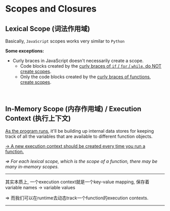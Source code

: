 # Scopes and Closures

## Lexical Scope (词法作用域)

Basically, `JavaScript` scopes works very similar to `Python`

**Some exceptions:**

* Curly braces in JavaScript doesn't necessarily create a scope.
  * Code blocks created by the <u>curly braces of `if` / `for` / `while`, do NOT create scopes</u>.
  * Only the code blocks created by the <u>curly braces of functions, create scopes</u>.

<br>

## In-Memory Scope (内存作用域) / Execution Context (执行上下文)

<u>As the program runs</u>, it'll be building up internal data stores for keeping track of all the variables that are available to different function objects.

<u>-> A new execution context should be created every time you run a function.</u>

*=> For each lexical scope, which is the scope of a function, there may be many in-memory scopes.*

***

其实本质上, 一个execution context就是一个key-value mapping, 保存着variable names -> variable values

=> 而我们可以在runtime去动态track一个function的execution contexts.

***